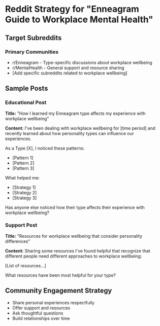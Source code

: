 # Reddit Strategy for "Enneagram Guide to Workplace Mental Health"

## Target Subreddits

### Primary Communities
- r/Enneagram - Type-specific discussions about workplace wellbeing
- r/MentalHealth - General support and resource sharing
- [Add specific subreddits related to workplace wellbeing]

## Sample Posts

### Educational Post
**Title:** "How I learned my Enneagram type affects my experience with workplace wellbeing"

**Content:**
I've been dealing with workplace wellbeing for [time period] and recently learned about how personality types can influence our experiences.

As a Type [X], I noticed these patterns:
- [Pattern 1]
- [Pattern 2]  
- [Pattern 3]

What helped me:
- [Strategy 1]
- [Strategy 2]
- [Strategy 3]

Has anyone else noticed how their type affects their experience with workplace wellbeing?

### Support Post
**Title:** "Resources for workplace wellbeing that consider personality differences"

**Content:**
Sharing some resources I've found helpful that recognize that different people need different approaches to workplace wellbeing:

[List of resources...]

What resources have been most helpful for your type?

## Community Engagement Strategy
- Share personal experiences respectfully
- Offer support and resources
- Ask thoughtful questions
- Build relationships over time
